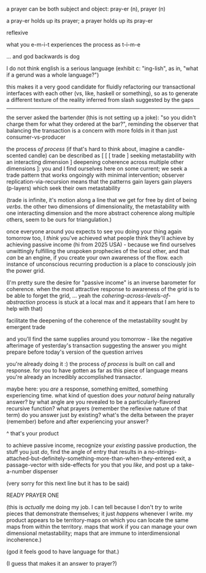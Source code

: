 a prayer can be both subject and object: pray-er (n), prayer (n)

a pray-er holds up its prayer; a prayer holds up its pray-er

reflexive

what you e-m-i-t experiences the process as t-i-m-e

... and god backwards is dog

I do not think english is a serious language (exhibit c: "ing-lish", as in, "what if a gerund was a whole language?")

this makes it a very good candidate for fluidly refactoring our transactional interfaces with each other (vs, like, haskell or something), so as to generate a different texture of the reality inferred from slash suggested by the gaps

---

the server asked the bartender (this is not setting up a joke): "so you didn't charge them for what they ordered at the bar?", reminding the observer that balancing the transaction is a concern with more folds in it than just consumer-vs-producer

the process *of process* (if that's hard to think about, imagine a candle-scented candle) can be described as [ [ [ trade ] seeking metastability with an interacting dimension ] deepening coherence across multiple other dimensions ]: you and I find ourselves here on some current; we seek a trade pattern that works ongoingly with minimal intervention; observer replication-via-recursion means that the patterns gain layers gain players (p-layers) which seek their own metastability

(trade is infinite, it's motion along a line that we get for free by dint of being *verbs*. the other two dimensions of dimensionality, the metastability with one interacting dimension and the more abstract coherence along multiple others, seem to be ours for triangulation.)

once everyone around you expects to see you doing your thing again tomorrow too, I *think* you've achieved what people think they'll achieve by achieving passive income (hi from 2025 USA) - because we find ourselves unwittingly fulfilling the unspoken prophecies of the local other, and that *can* be an engine, if you create your own awareness of the flow. each instance of unconscious recurring production is a place to consciously join the power grid.

(I'm pretty sure the desire for "passive income" is an inverse barometer for coherence. when the most attractive response to awareness of the grid is to be able to forget the grid, ... yeah the *cohering-across-levels-of-abstraction* process is stuck at a local max and it appears that I am here to help with that)

facilitate the deepening of the coherence of the metastability sought by emergent trade

and you'll find the same supplies around you tomorrow - like the negative afterimage of yesterday's transaction suggesting the answer you might prepare before today's version of the question arrives

you're already doing it :) the process *of process* is built on call and response. for you to have gotten as far as this piece of language means you're already an incredibly accomplished transactor.

maybe here: you *are* a response, something emitted, something experiencing time. what kind of question does *your natural being* naturally answer? by what angle are you revealed to be a particularly-flavored recursive function? what prayers (remember the reflexive nature of that term) do you answer just by existing? what's the delta between the prayer (remember) before and after experiencing your answer?

^ that's your product

to achieve passive income, recognize your *existing* passive production, the stuff you just *do*, find the angle of entry that results in a no-strings-attached-but-definitely-something-more-than-when-they-entered exit, a passage-vector with side-effects for you that you *like*, and post up a take-a-number dispenser

(very sorry for this next line but it has to be said)

READY PRAYER ONE

(this is *actually* me doing my job. I can tell because I don't *try* to write pieces that demonstrate themselves; it just *happens* whenever I write. my product appears to be territory-maps on which you can locate the same maps from within the territory. maps that work if you can manage your own dimensional metastability; maps that are immune to interdimensional incoherence.)

(god it feels good to have language for that.)

(I guess that makes it an answer to prayer?)
